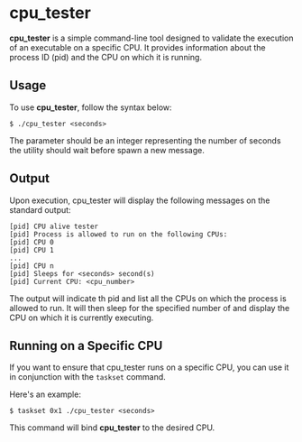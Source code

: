# cpu_tester

**cpu_tester** is a simple command-line tool designed to validate the 
execution of an executable on a specific CPU. It provides information 
about the process ID (pid) and the CPU on which it is running.

## Usage

To use **cpu_tester**, follow the syntax below:

```
$ ./cpu_tester <seconds>
```

The <seconds> parameter should be an integer representing the number 
of seconds the utility should wait before spawn a new message.

## Output

Upon execution, cpu_tester will display the following messages on the 
standard output:

```
[pid] CPU alive tester
[pid] Process is allowed to run on the following CPUs:
[pid] CPU 0
[pid] CPU 1
...
[pid] CPU n
[pid] Sleeps for <seconds> second(s)
[pid] Current CPU: <cpu_number>
```

The output will indicate th pid and list all the CPUs on which the process 
is allowed to run. It will then sleep for the specified number of <seconds> 
and display the CPU on which it is currently executing.

## Running on a Specific CPU

If you want to ensure that cpu_tester runs on a specific CPU, you can use 
it in conjunction with the `taskset` command. 

Here's an example:

```
$ taskset 0x1 ./cpu_tester <seconds>
```
This command will bind **cpu_tester** to the desired CPU. 
